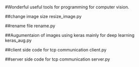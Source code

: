 #Wonderful useful tools for programming for computer vision.

##change image size
resize_image.py

##rename file
rename.py

##Augumentaion of images using keras mainly for deep learning 
keras_aug.py 

##client side code for tcp communication
client.py

##server side code for tcp communication
server.py
